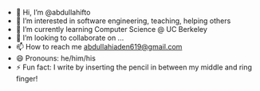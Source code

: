 - 👋 Hi, I’m @abdullahifto
- 👀 I’m interested in software engineering, teaching, helping others
- 🌱 I’m currently learning Computer Science @ UC Berkeley
- 💞️ I’m looking to collaborate on ...
- 📫 How to reach me abdullahiaden619@gmail.com
- 😄 Pronouns: he/him/his
- ⚡ Fun fact: I write by inserting the pencil in between my middle and ring finger!

<!---
abdullahifto/abdullahifto is a ✨ special ✨ repository because its `README.md` (this file) appears on your GitHub profile.
You can click the Preview link to take a look at your changes.
--->
